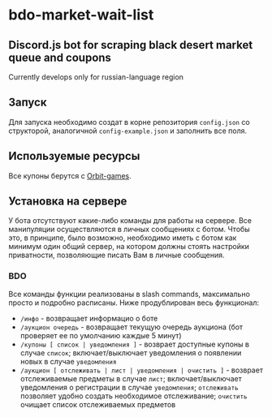 # bdo-market-wait-list
## Discord.js bot for scraping black desert market queue and coupons
  Сurrently develops only for russian-language region

## Запуск
  Для запуска необходимо создат в корне репозитория `config.json` со структорой, аналогичной `config-example.json` и заполнить все поля.

## Используемые ресурсы
  Все купоны берутся с [Orbit-games](https://orbit-games.com/).

## Установка на сервере
  У бота отсутствуют какие-либо команды для работы на сервере. Все манипуляции осуществляются в личных сообщениях с ботом. Чтобы это, в принципе, было возможно, необходимо иметь с ботом как минимум один общий сервер, на котором должны стоять настройки приватности, позволяющие писать Вам в личные сообщения.

### BDO
  Все команды функции реализованы в slash commands, максимально просто и подробно расписаны. Ниже продублирован весь функционал:
 - `/инфо` - возвращает информацио о боте  
 - `/аукцион очередь` - возвращает текущую очередь аукциона (бот проверяет ее по умолчанию каждые 5 минут)  
 - `/купоны [ список | уведомления ]` - возврает доступные купоны в случае `список`; включает/выключает уведомления о появлении новых в случае `уведомления`  
 - `/аукцион [ отслеживать | лист | уведомления | очистить ]` - возврает отслеживаемые предметы в случае `лист`; включает/выключает уведомления о регистрации в случае `уведомления`; `отслеживать` позволяет удобно создать необходимое отслеживание; `очистить` очищает список отслеживаемых предметов   

  
